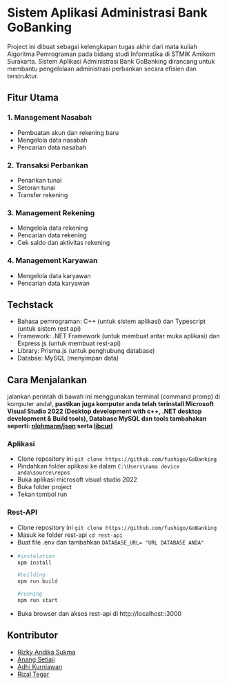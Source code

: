 # Sistem Aplikasi Administrasi Bank GoBanking

Project ini dibuat sebagai kelengkapan tugas akhir dari mata kuliah Algoritma Pemrograman pada bidang studi Informatika di STMIK Amikom Surakarta. Sistem Aplikasi Administrasi Bank GoBanking dirancang untuk membantu pengelolaan administrasi perbankan secara efisien dan terstruktur.

## Fitur Utama

### 1. Management Nasabah
   - Pembuatan akun dan rekening baru
   - Mengelola data nasabah
   - Pencarian data nasabah
### 2. Transaksi Perbankan
   - Penarikan tunai
   - Setoran tunai
   - Transfer rekening
### 3. Management Rekening
   - Mengelola data rekening
   - Pencarian data rekening
   - Cek saldo dan aktivitas rekening
### 4. Management Karyawan
   - Mengelola data karyawan
   - Pencarian data karyawan

## Techstack

- Bahasa pemrograman: C++ (untuk sistem aplikasi) dan Typescript (untuk sistem rest api)
- Framework: .NET Framework (untuk membuat antar muka aplikasi) dan Express.js (untuk membuat rest-api)
- Library: Prisma.js (untuk penghubung database)
- Databse: MySQL (menyimpan data)

## Cara Menjalankan
jalankan perintah di bawah ini menggunakan terminal (command promp) di komputer anda!, **pastikan juga komputer anda telah terinstall Microsoft Visual Studio 2022 (Desktop development with c++, .NET desktop development & Build tools), Database MySQL dan tools tambahakan seperti: [nlohmann/json](https://github.com/nlohmann/json) serta [libcurl](https://github.com/curl/curl)**

### Aplikasi
- Clone repository ini ```git clone https://github.com/fushigo/GoBanking```
- Pindahkan folder aplikasi ke dalam ```C:\Users\nama device anda\source\repos```
- Buka aplikasi microsoft visual studio 2022
- Buka folder project
- Tekan tombol run

### Rest-API
- Clone repository ini ```git clone https://github.com/fushigo/GoBanking```
- Masuk ke folder rest-api ```cd rest-api```
- Buat file .env dan tambahkan ```DATABASE_URL= "URL DATABASE ANDA"```
- ``` bash
  #instalation
  npm install

  #building
  npm run build
  
  #running
  npm run start
  ```
- Buka browser dan akses rest-api di http://localhost::3000

## Kontributor
 - [Rizky Andika Sukma](https://github.com/fushigo)
 - [Anang Setiaji]("https://github.com/iKzuu")
 - [Adhi Kurniawan]("https://github.com/Strangerr01")
 - [Rizal Tegar]("/")
